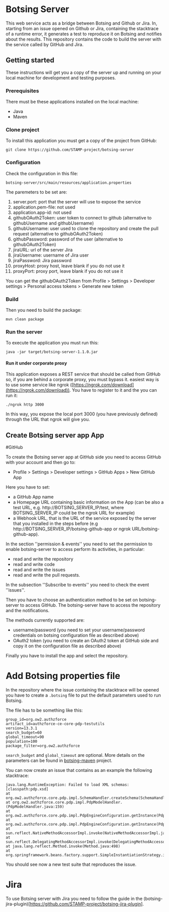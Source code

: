 
# Botsing Server

This web service acts as a bridge between Botsing and Github or Jira. In, starting from an issue opened on Github or Jira, containing the stacktrace of a runtime error, it  generates a test to reproduce it on Botsing and notifies about the results.
This repository contains the code to build the server with the service called by GitHub and Jira.

## Getting started

These instructions will get you a copy of the server up and running on your local machine for development and testing purposes.

### Prerequisites

There must be these applications installed on the local machine:

* Java
* Maven

### Clone project

To install this application you must get a copy of the project from GitHub:

```
git clone https://github.com/STAMP-project/botsing-server
```
### Configuration

Check the configuration in this file:
```
botsing-server/src/main/resources/application.properties
```

The paremeters to be set are:
1. server.port: port that the server will use to expose the service
1. application.pem-file: not used
1. application.app-id: not used
1. githubOAuth2Token: user token to connect to github (alternative to githubUsername and githubUsername)
1. githubUsername: user used to clone the repository and create the pull request (alternative to githubOAuth2Token)
1. githubPassword: password of the user (alternative to githubOAuth2Token)
1. jiraURL: url of the server Jira
1. jiraUsername: username of Jira user
1. jiraPassword: Jira password
1. proxyHost: proxy host, leave blank if you do not use it
1. proxyPort: proxy port, leave blank if you do not use it

You can get the githubOAuth2Token from Profile > Settings > Developer settings > Personal access tokens > Generate new token
### Build

Then you need to build the package:

```
mvn clean package
```

### Run the server

To execute the application you must run this:

```
java -jar target/botsing-server-1.1.0.jar
```

#### Run it under corporate proxy

This application exposes a REST service that should be called from GitHub so, if you are behind a corporate proxy, you must bypass it.
easiest way is to use some service like ngrok ([https://ngrok.com/download](https://ngrok.com/download)). You have to register to it and the you can run it:

```
./ngrok http 3000
```

In this way, you expose the local port 3000 (you have previously defined) through the URL that ngrok will give you.

## Create Botsing server app App

#GitHub

To create the Botsing server app at GitHub side you need to access GitHub with your account and then go to:

* Profile > Settings > Developer settings > GitHub Apps > New GitHub App

Here you have to set:

* a GitHub App name
* a Homepage URL containing basic information on the App (can be also a test URL, e.g. http://BOTSING_SERVER_IP/test, where BOTSING_SERVER_IP could be the ngrok URL for example) 
* a Webhook URL, that is the URL of the service exposed by the server that you installed in the steps before (e.g http://BOTSING_SERVER_IP/botsing-github-app or ngrok URL/botsing-github-app).

In the section ''permission & events'' you need to set the permission to enable botsing-server to access perform its activities, in particular:

* read and write the repository
* read and write code
* read and write the issues 
* read and write the pull requests.

In the subsection ''Subscribe to events'' you need to check the event ''issues''.

Then you have to choose an authentication method to be set on botsing-server to access GitHub. The botsing-server have to access the repository and the notifications. 

The methods currently supported are:

* username/password (you need to set your username/password credentials on botsing configuration file as described above)
* OAuth2 token (you need to create an OAuth2 token at GitHub side and copy it on the configuration file as described above)

Finally you have to install the app and select the repository.

# Add Botsing properties file

In the repository where the issue containing the stacktrace will be opened you have to create a `.botsing` file to put the default parameters used to run Botsing.

The file has to be something like this:

```
group_id=org.ow2.authzforce
artifact_id=authzforce-ce-core-pdp-testutils
version=13.3.1
search_budget=60
global_timeout=90
population=100
package_filter=org.ow2.authzforce
```
`search_budget` and `global_timeout` are optional. More details on the parameters can be found in [botsing-maven](https://github.com/STAMP-project/botsing/tree/master/botsing-maven) project.

You can now create an issue that contains as an example the following stacktrace:
```
java.lang.RuntimeException: Failed to load XML schemas: [classpath:pdp.xsd]  
at org.ow2.authzforce.core.pdp.impl.SchemaHandler.createSchema(SchemaHandler.java:541)  
at org.ow2.authzforce.core.pdp.impl.PdpModelHandler.(PdpModelHandler.java:159)  
at org.ow2.authzforce.core.pdp.impl.PdpEngineConfiguration.getInstance(PdpEngineConfiguration.java:682)  
at org.ow2.authzforce.core.pdp.impl.PdpEngineConfiguration.getInstance(PdpEngineConfiguration.java:699)  
at sun.reflect.NativeMethodAccessorImpl.invoke(NativeMethodAccessorImpl.java:62)  
at sun.reflect.DelegatingMethodAccessorImpl.invoke(DelegatingMethodAccessorImpl.java:43)  
at java.lang.reflect.Method.invoke(Method.java:498)  
at org.springframework.beans.factory.support.SimpleInstantiationStrategy.instantiate(SimpleInstantiationStrategy.java:162)
```
You should see now a new test suite that reproduces the issue.
# Jira

To use Botsing server with Jira you need to follow the guide in the (botsing-jira-plugin)[https://github.com/STAMP-project/botsing-jira-plugin].
